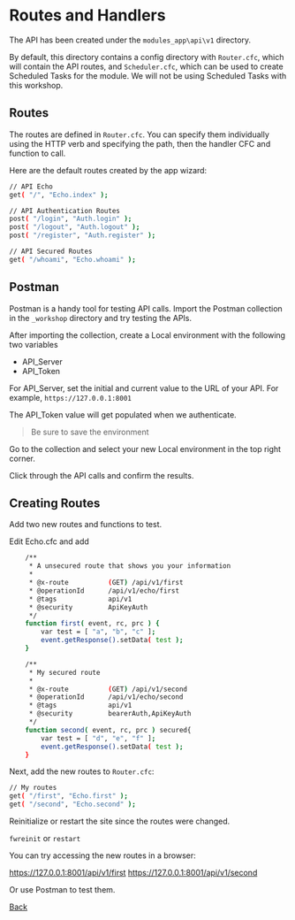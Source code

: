 # Routes and Handlers

The API has been created under the `modules_app\api\v1` directory.

By default, this directory contains a config directory with `Router.cfc`, which will contain the API routes, and `Scheduler.cfc`, which can be used to create Scheduled Tasks for the module. We will not be using Scheduled Tasks with this workshop.

## Routes

The routes are defined in `Router.cfc`. You can specify them individually using the HTTP verb and specifying the path, then the handler CFC and function to call.

Here are the default routes created by the app wizard:

```bash
// API Echo
get( "/", "Echo.index" );

// API Authentication Routes
post( "/login", "Auth.login" );
post( "/logout", "Auth.logout" );
post( "/register", "Auth.register" );

// API Secured Routes
get( "/whoami", "Echo.whoami" );
```

## Postman

Postman is a handy tool for testing API calls. Import the Postman collection in the `_workshop` directory and try testing the APIs.

After importing the collection, create a Local environment with the following two variables

* API_Server
* API_Token

For API_Server, set the initial and current value to the URL of your API. For example, `https://127.0.0.1:8001`

The API_Token value will get populated when we authenticate.

> Be sure to save the environment

Go to the collection and select your new Local environment in the top right corner.

Click through the API calls and confirm the results.


## Creating Routes

Add two new routes and functions to test.

Edit Echo.cfc and add

```bash
	/**
	 * A unsecured route that shows you your information
	 *
	 * @x-route          (GET) /api/v1/first
	 * @operationId      /api/v1/echo/first
	 * @tags             api/v1
	 * @security         ApiKeyAuth
	 */
	function first( event, rc, prc ) {
		var test = [ "a", "b", "c" ];
		event.getResponse().setData( test );
	}

	/**
	 * My secured route
	 *
	 * @x-route          (GET) /api/v1/second
	 * @operationId      /api/v1/echo/second
	 * @tags             api/v1
	 * @security         bearerAuth,ApiKeyAuth
	 */
	function second( event, rc, prc ) secured{
		var test = [ "d", "e", "f" ];
		event.getResponse().setData( test );
	}
```

Next, add the new routes to `Router.cfc`:

```bash
// My routes
get( "/first", "Echo.first" );
get( "/second", "Echo.second" );
```

Reinitialize or restart the site since the routes were changed.

`fwreinit` or `restart`

You can try accessing the new routes in a browser:

https://127.0.0.1:8001/api/v1/first
https://127.0.0.1:8001/api/v1/second

Or use Postman to test them.


[Back](../readMe.md)
